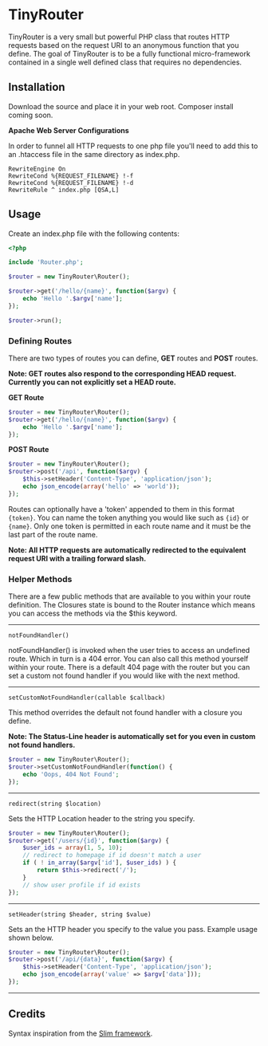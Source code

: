 # TinyRouter

TinyRouter is a very small but powerful PHP class that routes HTTP requests based on the request URI to an anonymous function that you define. The goal of TinyRouter is to be a fully functional micro-framework contained in a single well defined class that requires no dependencies.

## Installation
Download the source and place it in your web root. Composer install coming soon.

**Apache Web Server Configurations**

In order to funnel all HTTP requests to one php file you'll need to add this to an .htaccess file in the same directory as index.php.
```
RewriteEngine On
RewriteCond %{REQUEST_FILENAME} !-f
RewriteCond %{REQUEST_FILENAME} !-d
RewriteRule ^ index.php [QSA,L]
```

## Usage
Create an index.php file with the following contents:
```php
<?php

include 'Router.php';

$router = new TinyRouter\Router();

$router->get('/hello/{name}', function($argv) {
    echo 'Hello '.$argv['name'];
});

$router->run();
```

### Defining Routes
There are two types of routes you can define, **GET** routes and **POST** routes.

**Note: GET routes also respond to the corresponding HEAD request. Currently you can not explicitly set a HEAD route.**

**GET Route**
```php
$router = new TinyRouter\Router();
$router->get('/hello/{name}', function($argv) {
    echo 'Hello '.$argv['name'];
});
```
**POST Route**
```php
$router = new TinyRouter\Router();
$router->post('/api', function($argv) {
    $this->setHeader('Content-Type', 'application/json');
    echo json_encode(array('hello' => 'world'));
});
```

Routes can optionally have a 'token' appended to them in this format ```{token}```. You can name the token anything you would like such as ```{id}``` or ```{name}```. Only one token is permitted in each route name and it must be the last part of the route name.

**Note: All HTTP requests are automatically redirected to the equivalent request URI with a trailing forward slash.**

### Helper Methods
There are a few public methods that are available to you within your route definition. The Closures state is bound to the Router instance which means you can access the methods via the $this keyword. 

---

```
notFoundHandler()
```

notFoundHandler() is invoked when the user tries to access an undefined route.
Which in turn is a 404 error. You can also call this method yourself within your route. There is a default 404 page with the router but you can set a custom not found handler if you would like with the next method.

---

```
setCustomNotFoundHandler(callable $callback)
```
This method overrides the default not found handler with a closure you define.

**Note: The Status-Line header is automatically set for you even in custom not found handlers.**
```php
$router = new TinyRouter\Router();
$router->setCustomNotFoundHandler(function() {
    echo 'Oops, 404 Not Found';
});
```

---

```
redirect(string $location)
```
Sets the HTTP Location header to the string you specify.

```php
$router = new TinyRouter\Router();
$router->get('/users/{id}', function($argv) {
    $user_ids = array(1, 5, 10);
    // redirect to homepage if id doesn't match a user
    if ( ! in_array($argv['id'], $user_ids) ) {
        return $this->redirect('/');
    }
    // show user profile if id exists
});
```

---

```
setHeader(string $header, string $value)
```
Sets an the HTTP header you specify to the value you pass. Example usage shown below.

```php
$router = new TinyRouter\Router();
$router->post('/api/{data}', function($argv) {
    $this->setHeader('Content-Type', 'application/json');
    echo json_encode(array('value' => $argv['data']));
});
```

---
## Credits
Syntax inspiration from the [Slim framework](https://www.slimframework.com/).
